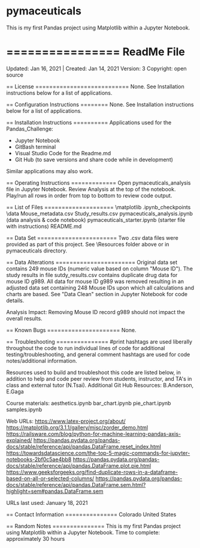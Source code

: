 # pymaceuticals
This is my first Pandas project using Matplotlib within a Jupyter Notebook.

================
ReadMe File
================

Updated: Jan 16, 2021 | Created: Jan 14, 2021
Version: 3
Copyright: open source

== License ===========================
None. See Installation instructions below for a list of applications.


== Configuration Instructions ========
None. See Installation instructions below for a list of applications.


== Installation Instructions ==========
Applications used for the Pandas_Challenge:
- Jupyter Notebook
- GitBash terminal
- Visual Studio Code for the Readme.md
- Git Hub (to save versions and share code while in development)

Similar applications may also work.


== Operating Instructions =============
Open pymaceuticals_analysis file in Jupyter Notebook.
Review Analysis at the top of the notebook.
Play/run all rows in order from top to bottom to review code output.


== List of Files ====================
\matplotlib
    \.ipynb_checkpoints
    \data
        Mouse_metadata.csv
        Study_results.csv
    pymaceuticals_analysis.ipynb (data analysis & code notebook)
    pymaceuticals_starter.ipynb (starter file with instructions)
    README.md


== Data Set =======================
Two .csv data files were provided as part of this project.
See \Resources folder above or in pymaceuticals directory.


== Data Alterations =======================
Original data set contains 249 mouse IDs (numeric value based on column "Mouse ID"). The study results in file sutdy_results.csv contains duplicate drug data for mouse ID g989. All data for mouse ID g989 was removed resulting in an adjusted data set containing 248 Mouse IDs upon which all calculations and charts are based. See "Data Clean" section in Jupyter Notebook for code details. 

Analysis Impact: Removing Mouse ID record g989 should not impact the overall results.


== Known Bugs =====================
None.


== Troubleshooting ===============
#print hashtags are used liberally throughout the code to run individual lines of code for additional testing/troubleshooting, and general comment hashtags are used for code notes/additional information.

Resources used to build and troubleshoot this code are listed below, in addition to help and code peer review from students, instructor, and TA's in class and external tutor (N.Tsai). 
Additional Git Hub Resources: B.Anderson, E.Gaga

Course materials:
aesthetics.ipynb
bar_chart.ipynb
pie_chart.ipynb
samples.ipynb


Web URLs:
https://www.latex-project.org/about/
https://matplotlib.org/3.1.1/gallery/misc/zorder_demo.html
https://railsware.com/blog/python-for-machine-learning-pandas-axis-explained/
https://pandas.pydata.org/pandas-docs/stable/reference/api/pandas.DataFrame.reset_index.html
https://towardsdatascience.com/the-top-5-magic-commands-for-jupyter-notebooks-2bf0c5ae4bb8
https://pandas.pydata.org/pandas-docs/stable/reference/api/pandas.DataFrame.plot.pie.html
https://www.geeksforgeeks.org/find-duplicate-rows-in-a-dataframe-based-on-all-or-selected-columns/
https://pandas.pydata.org/pandas-docs/stable/reference/api/pandas.DataFrame.sem.html?highlight=sem#pandas.DataFrame.sem

URLs last used: January 18, 2021



== Contact Information ===============
Colorado   United States



== Random Notes ===============
This is my first Pandas project using Matplotlib within a Jupyter Notebook.
Time to complete: approximately 30 hours


